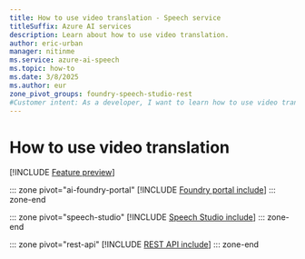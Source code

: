 ```yaml
---
title: How to use video translation - Speech service
titleSuffix: Azure AI services
description: Learn about how to use video translation. 
author: eric-urban
manager: nitinme
ms.service: azure-ai-speech
ms.topic: how-to
ms.date: 3/8/2025
ms.author: eur
zone_pivot_groups: foundry-speech-studio-rest
#Customer intent: As a developer, I want to learn how to use video translation.
---
```


# How to use video translation

[!INCLUDE [Feature preview](../includes/preview-feature.md)]

::: zone pivot="ai-foundry-portal"
[!INCLUDE [Foundry portal include](./includes/how-to/video-translation/ai-foundry.md)]
::: zone-end

::: zone pivot="speech-studio"
[!INCLUDE [Speech Studio include](./includes/how-to/video-translation/speech-studio.md)]
::: zone-end

::: zone pivot="rest-api"
[!INCLUDE [REST API include](./includes/how-to/video-translation/rest.md)]
::: zone-end
